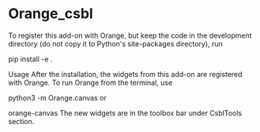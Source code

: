 # Orange_csbl

To register this add-on with Orange, but keep the code in the development directory (do not copy it to Python's site-packages directory), run

pip install -e .

Usage
After the installation, the widgets from this add-on are registered with Orange. To run Orange from the terminal, use

python3 -m Orange.canvas
or

orange-canvas
The new widgets are in the toolbox bar under CsblTools section.
